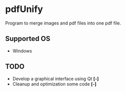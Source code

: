 # pdfUnify
Program to merge images and pdf files into one pdf file.

## Supported OS
* Windows

## TODO
* Develop a graphical interface using Qt <b>[-]</b>
* Cleanup and optimization some code <b>[-]</b>